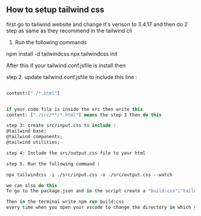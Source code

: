 ## How to setup tailwind css
 first go to tailwind website and change it's verison to 3.4.17 and then do 2 step as same as they recommend in the tailwind cli 

 1. Run the following commands 

 npm install -d tailwindcss 
 npx tailwindcss init 

 After this if your tailwind.conf.jsfile is install then 

 step 2. update tailwind.conf.jsfile to include this line :

 ``` do this step ---
 
 content:["./*.html"]


 if your code file is inside the src then write this 
content: ["./src/**/*.html"] means the step 3 then do this 

 step 3: create src/input.css to include : 
@tailwind base;
@tailwind components;
@tailwind utilities;

 step 4: Include the src/output.css file to your html 

 step 5. Run the following command :

 npx tailwindcss -i ./src/input.css -o ./src/output.css --watch

 we can also do this 
 To go to the package.json and in the script create a "build:css":"tailwindcss -i ./src/input.css -o ./src/output.css --watch"

 Then in the terminal write npm run build:css 
 every time when you open your vscode to change the directory in which you are working and now write" npm run build:css" in the terminal , then you will watch that your code is working perfectly .
